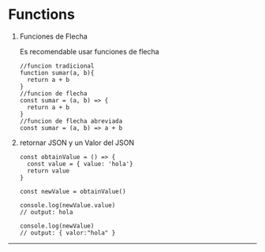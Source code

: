 # Functions

1. Funciones de Flecha 

    Es recomendable usar funciones de flecha
    ```JS
    //funcion tradicional
    function sumar(a, b){
      return a + b 
    }
    //funcion de flecha
    const sumar = (a, b) => {
      return a + b
    }
    //funcion de flecha abreviada
    const sumar = (a, b) => a + b
    ```
    
2. retornar JSON y un Valor del JSON

    ```JS
    const obtainValue = () => {
      const value = { value: 'hola'}
      return value
    }

    const newValue = obtainValue()

    console.log(newValue.value) 
    // output: hola

    console.log(newValue)
    // output: { valor:"hola" }
    ```
-----

